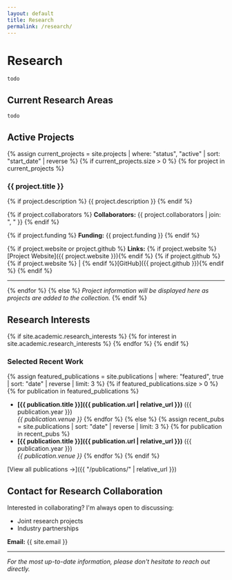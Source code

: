 ```yaml
---
layout: default
title: Research
permalink: /research/
---
```


# Research

`todo`

## Current Research Areas

`todo`
## Active Projects

{% assign current_projects = site.projects | where: "status", "active" | sort: "start_date" | reverse %}
{% if current_projects.size > 0 %}
{% for project in current_projects %}
### {{ project.title }}

{% if project.description %}
{{ project.description }}
{% endif %}

{% if project.collaborators %}
**Collaborators:** {{ project.collaborators | join: ", " }}
{% endif %}

{% if project.funding %}
**Funding:** {{ project.funding }}
{% endif %}

{% if project.website or project.github %}
**Links:** 
{% if project.website %}[Project Website]({{ project.website }}){% endif %}
{% if project.github %}{% if project.website %} | {% endif %}[GitHub]({{ project.github }}){% endif %}
{% endif %}

---
{% endfor %}
{% else %}
*Project information will be displayed here as projects are added to the collection.*
{% endif %}

## Research Interests

{% if site.academic.research_interests %}
{% for interest in site.academic.research_interests %}
{% endfor %}
{% endif %}


### Selected Recent Work

{% assign featured_publications = site.publications | where: "featured", true | sort: "date" | reverse | limit: 3 %}
{% if featured_publications.size > 0 %}
{% for publication in featured_publications %}
- **[{{ publication.title }}]({{ publication.url | relative_url }})** ({{ publication.year }})  
  *{{ publication.venue }}*
{% endfor %}
{% else %}
{% assign recent_pubs = site.publications | sort: "date" | reverse | limit: 3 %}
{% for publication in recent_pubs %}
- **[{{ publication.title }}]({{ publication.url | relative_url }})** ({{ publication.year }})  
  *{{ publication.venue }}*
{% endfor %}
{% endif %}

[View all publications →]({{ "/publications/" | relative_url }})

## Contact for Research Collaboration

Interested in collaborating? I'm always open to discussing:
- Joint research projects
- Industry partnerships

**Email:** {{ site.email }}

---

*For the most up-to-date information, please don't hesitate to reach out directly.*
